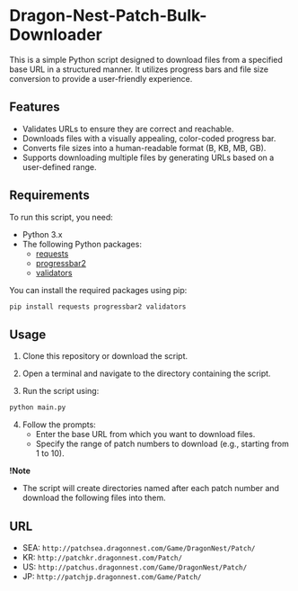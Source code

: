 # Dragon-Nest-Patch-Bulk-Downloader
This is a simple Python script designed to download files from a specified base URL in a structured manner. It utilizes progress bars and file size conversion to provide a user-friendly experience.

## Features

- Validates URLs to ensure they are correct and reachable.
- Downloads files with a visually appealing, color-coded progress bar.
- Converts file sizes into a human-readable format (B, KB, MB, GB).
- Supports downloading multiple files by generating URLs based on a user-defined range.

## Requirements

To run this script, you need:

- Python 3.x
- The following Python packages:
  - [requests]()
  - [progressbar2](https://progressbar-2.readthedocs.io/en/latest/)
  - [validators](https://validators.readthedocs.io/en/latest/)

You can install the required packages using pip:

```bash
pip install requests progressbar2 validators
```

## Usage

1. Clone this repository or download the script.

2. Open a terminal and navigate to the directory containing the script.

3. Run the script using:
```bash
python main.py
```
4. Follow the prompts:
   - Enter the base URL from which you want to download files.
   - Specify the range of patch numbers to download (e.g., starting from 1 to 10).

**!Note**
- The script will create directories named after each patch number and download the following files into them.

## URL

- SEA: `http://patchsea.dragonnest.com/Game/DragonNest/Patch/`
- KR: `http://patchkr.dragonnest.com/Patch/`
- US: `http://patchus.dragonnest.com/Game/DragonNest/Patch/`
- JP: `http://patchjp.dragonnest.com/Game/Patch/`

